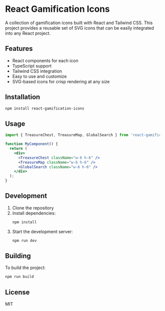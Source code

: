 # React Gamification Icons

A collection of gamification icons built with React and Tailwind CSS. This project provides a reusable set of SVG icons that can be easily integrated into any React project.

## Features

- React components for each icon
- TypeScript support
- Tailwind CSS integration
- Easy to use and customize
- SVG-based icons for crisp rendering at any size

## Installation

```bash
npm install react-gamification-icons
```

## Usage

```jsx
import { TreasureChest, TreasureMap, GlobalSearch } from 'react-gamification-icons';

function MyComponent() {
  return (
    <div>
      <TreasureChest className="w-6 h-6" />
      <TreasureMap className="w-6 h-6" />
      <GlobalSearch className="w-6 h-6" />
    </div>
  );
}
```

## Development

1. Clone the repository
2. Install dependencies:
   ```bash
   npm install
   ```
3. Start the development server:
   ```bash
   npm run dev
   ```

## Building

To build the project:

```bash
npm run build
```

## License

MIT 